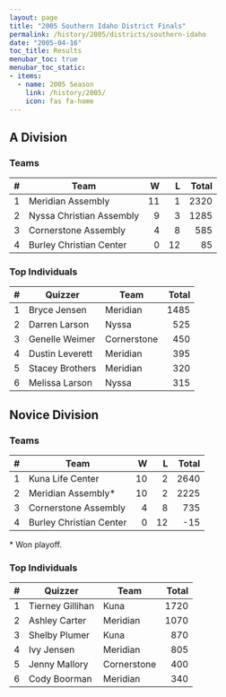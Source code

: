 ```yaml
---
layout: page
title: "2005 Southern Idaho District Finals"
permalink: /history/2005/districts/southern-idaho
date: "2005-04-16"
toc_title: Results
menubar_toc: true
menubar_toc_static:
- items:
  - name: 2005 Season
    link: /history/2005/
    icon: fas fa-home
---
```


## A Division

### Teams

|    # | Team                     |    W |    L | Total |
| ---: | ------------------------ | ---: | ---: | ----: |
|    1 | Meridian Assembly        |   11 |    1 |  2320 |
|    2 | Nyssa Christian Assembly |    9 |    3 |  1285 |
|    3 | Cornerstone Assembly     |    4 |    8 |   585 |
|    4 | Burley Christian Center  |    0 |   12 |    85 |

### Top Individuals

|    # | Quizzer         | Team        | Total |
| ---: | --------------- | ----------- | ----: |
|    1 | Bryce Jensen    | Meridian    |  1485 |
|    2 | Darren Larson   | Nyssa       |   525 |
|    3 | Genelle Weimer  | Cornerstone |   450 |
|    4 | Dustin Leverett | Meridian    |   395 |
|    5 | Stacey Brothers | Meridian    |   320 |
|    6 | Melissa Larson  | Nyssa       |   315 |

## Novice Division

### Teams

|    # | Team                    |    W |    L | Total |
| ---: | ----------------------- | ---: | ---: | ----: |
|    1 | Kuna Life Center        |   10 |    2 |  2640 |
|    2 | Meridian Assembly*      |   10 |    2 |  2225 |
|    3 | Cornerstone Assembly    |    4 |    8 |   735 |
|    4 | Burley Christian Center |    0 |   12 |   -15 |

\* Won playoff.

### Top Individuals

|    # | Quizzer          | Team        | Total |
| ---: | ---------------- | ----------- | ----: |
|    1 | Tierney Gillihan | Kuna        |  1720 |
|    2 | Ashley Carter    | Meridian    |  1070 |
|    3 | Shelby Plumer    | Kuna        |   870 |
|    4 | Ivy Jensen       | Meridian    |   805 |
|    5 | Jenny Mallory    | Cornerstone |   400 |
|    6 | Cody Boorman     | Meridian    |   340 |

